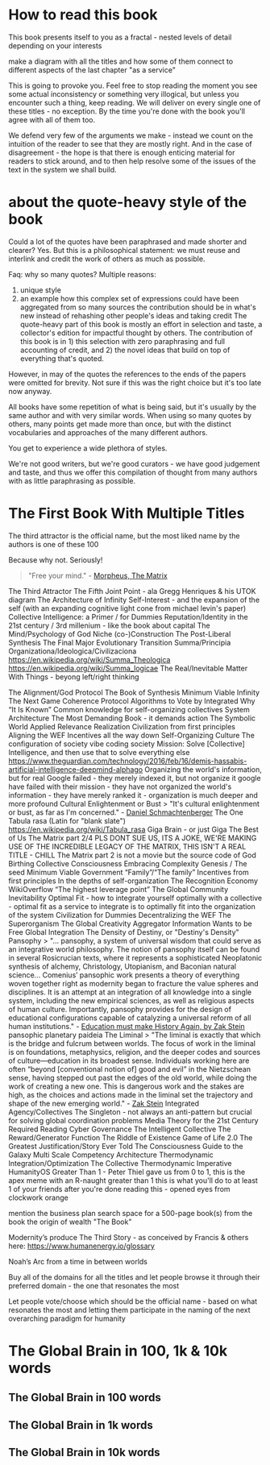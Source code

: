 
# How to read this book

This book presents itself to you as a fractal - nested levels of detail depending on your interests

make a diagram with all the titles and how some of them connect to different aspects of the last chapter "as a service"

This is going to provoke you. Feel free to stop reading the moment you see some actual inconsistency or something very illogical, but unless you encounter such a thing, keep reading. We will deliver on every single one of these titles - no exception. By the time you're done with the book you'll agree with all of them too.

We defend very few of the arguments we make - instead we count on the intuition of the reader to see that they are mostly right. And in the case of disagreement - the hope is that there is enough enticing material for readers to stick around, and to then help resolve some of the issues of the text in the system we shall build.

# about the quote-heavy style of the book

Could a lot of the quotes have been paraphrased and made shorter and clearer? Yes. But this is a philosophical statement: we must reuse and interlink and credit the work of others as much as possible.

Faq: why so many quotes? Multiple reasons:
1) unique style
2) an example how this complex set of expressions could have been aggregated from so many sources
the contribution should be in what's new instead of rehashing other people's ideas and taking credit
The quote-heavy part of this book is mostly an effort in selection and taste, a collector's edition for impactful thought by others.
The contribution of this book is in 1) this selection with zero paraphrasing and full accounting of credit, and 2) the novel ideas that build on top of everything that's quoted.

However, in may of the quotes the references to the ends of the papers were omitted for brevity. Not sure if this was the right choice but it's too late now anyway.

All books have some repetition of what is being said, but it's usually by the same author and with very similar words. When using so many quotes by others, many points get made more than once, but with the distinct vocabularies and approaches of the many different authors.

You get to experience a wide plethora of styles.

We're not good writers, but we're good curators - we have good judgement and taste, and thus we offer this compilation of thought from many authors with as little paraphrasing as possible.


# The First Book With Multiple Titles

The third attractor is the official name, but the most liked name by the authors is one of these 100

Because why not. Seriously!

> "Free your mind." - [Morpheus, The Matrix](https://www.imdb.com/title/tt0133093/characters/nm0000401?item=qt0324296&ref_=ext_shr_lnk)

The Third Attractor
The Fifth Joint Point - ala Gregg Henriques & his UTOK diagram
The Architecture of Infinity
Self-Interest - and the expansion of the self (with an expanding cognitive light cone from michael levin's paper)
Collective Intelligence: a Primer / for Dummies
Reputation/Identity in the 21st century / 3rd millenium - like the book about capital
The Mind/Psychology of God
Niche (co-)Construction
The Post-Liberal Synthesis
The Final Major Evolutionary Transition
Summa/Principia Organizationa/Ideologica/Civilizaciona
https://en.wikipedia.org/wiki/Summa_Theologica
https://en.wikipedia.org/wiki/Summa_logicae
The Real/Inevitable Matter With Things - beyong left/right thinking

The Alignment/God Protocol
The Book of Synthesis
Minimum Viable Infinity
The Next Game
Coherence Protocol
Algorithms to Vote by
Integrated Why
“It Is Known”
    Common knowledge for self-organizing collectives
System Architecture
The Most Demanding Book - it demands action
The Symbolic World
Applied Relevance Realization
Civilization from first principles
Aligning the WEF
Incentives all the way down
Self-Organizing Culture
The configuration of society
vibe coding society
Mission:
Solve [Collective] Intelligence, and then use that to solve everything else
    https://www.theguardian.com/technology/2016/feb/16/demis-hassabis-artificial-intelligence-deepmind-alphago
Organizing the world's information, but for real
    Google failed - they merely indexed it, but not organize it
    google have failed with their mission - they have not organized the world's information - they have merely ranked it - organization is much deeper and more profound
Cultural Enlightenment or Bust
    > "It's cultural enlightenment or bust, as far as I'm concerned." - [Daniel Schmachtenberger](https://youtu.be/YPJug0s2u4w?t=6760)
The One
Tabula rasa (Latin for "blank slate")        https://en.wikipedia.org/wiki/Tabula_rasa
Giga Brain - or just Giga
The Best of Us
The Matrix part 2/4
    PLS DONT SUE US, ITS A JOKE, WE'RE MAKING USE OF THE INCREDIBLE LEGACY OF THE MATRIX, THIS ISN'T A REAL TITLE - CHILL
    The Matrix part 2 is not a movie but the source code of God
Birthing Collective Consciousness
Embracing Complexity
Genesis / The seed
Minimum Viable Government
“Family”/“The family”
Incentives from first principles
In the depths of self-organization
The Recognition Economy
WikiOverflow
“The highest leverage point”
The Global Community
Inevitability
Optimal Fit - how to integrate yourself optimally with a collective - optimal fit as a service
to integrate is to optimally fit into the organization of the system
Civilization for Dummies
Decentralizing the WEF
The Superorganism
The Global Creativity Aggregator
Information Wants to be Free
Global Integration
The Density of Destiny, or "Destiny's Density"
Pansophy
    > "... pansophy, a system of universal wisdom that could serve as an integrative world philosophy. The notion of pansophy itself can be found in several Rosicrucian texts, where it represents a sophisticated Neoplatonic synthesis of alchemy, Christology, Utopianism, and Baconian natural science... Comenius’ pansophic work presents a theory of everything woven together right as modernity began to fracture the value spheres and disciplines. It is an attempt at an integration of all knowledge into a single system, including the new empirical sciences, as well as religious aspects of human culture. Importantly, pansophy provides for the design of educational configurations capable of catalyzing a universal reform of all human institutions." - [Education must make History Again, by Zak Stein](https://systems-souls-society.com/education-must-make-history-again/)
pansophic planetary paideia
The Liminal
    > "The liminal is exactly that which is the bridge and fulcrum between worlds. The focus of work in the liminal is on foundations, metaphysics, religion, and the deeper codes and sources of culture—education in its broadest sense. Individuals working here are often “beyond [conventional notion of] good and evil” in the Nietzschean sense, having stepped out past the edges of the old world, while doing the work of creating a new one. This is dangerous work and the stakes are high, as the choices and actions made in the liminal set the trajectory and shape of the new emerging world." - [Zak Stein](https://systems-souls-society.com/education-must-make-history-again/)
Integrated Agency/Collectives
The Singleton - not always an anti-pattern but crucial for solving global coordination problems
Media Theory for the 21st Century
Required Reading
Cyber Governance
The Intelligent Collective
The Reward/Generator Function
The Riddle of Existence
Game of Life 2.0
The Greatest Justification/Story Ever Told
The Consciousness Guide to the Galaxy
Multi Scale Competency Architecture
Thermodynamic Integration/Optimization
The Collective Thermodynamic Imperative
HumanityOS
Greater Than 1 - Peter Thiel gave us from 0 to 1, this is the apex meme with an R-naught greater than 1
    this is what you'll do to at least 1 of your friends after you're done reading this - opened eyes from clockwork orange

mention the business plan search space for a 500-page book(s) from the book the origin of wealth
"The Book"

Modernity’s produce
The Third Story - as conceived by Francis & others here: https://www.humanenergy.io/glossary

Noah’s Arc from a time in between worlds

Buy all of the domains for all the titles and let people browse it through their preferred domain - the one that resonates the most

Let people vote/choose which should be the official name - based on what resonates the most and letting them participate in the naming of the next overarching paradigm for humanity

# The Global Brain in 100, 1k & 10k words



## The Global Brain in 100 words



## The Global Brain in 1k words



## The Global Brain in 10k words


